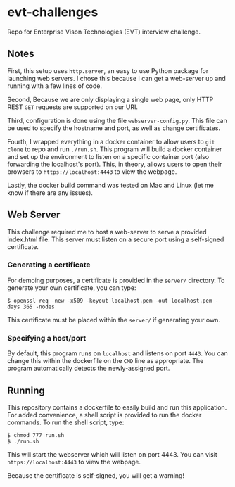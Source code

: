 # evt-challenges

Repo for Enterprise Vison Technologies (EVT) interview challenge.

## Notes 

First, this setup uses `http.server`, an easy to use Python package for launching web servers. I chose this because I can get a web-server up and running with a few lines of code.

Second, Because we are only displaying a single web page, only HTTP REST `GET` requests are supported on our URI.

Third, configuration is done using the file `webserver-config.py`. This file can be used to specify the hostname and port, as well as change certificates.

Fourth, I wrapped everything in a docker container to allow users to `git clone` to repo and run `./run.sh`. This program will build a docker container and set up the environment to listen on a specific container port (also forwarding the localhost's port). This, in theory, allows users to open their browsers to `https://localhost:4443` to view the webpage.

Lastly, the docker build command was tested on Mac and Linux (let me know if there are any issues).


## Web Server

This challenge required me to host a web-server to serve a provided index.html file.
This server must listen on a secure port using a self-signed certificate.


### Generating a certificate

For demoing purposes, a certificate is provided in the `server/` directory.
To generate your own certificate, you can type:

```
$ openssl req -new -x509 -keyout localhost.pem -out localhost.pem -days 365 -nodes
```

This certificate must be placed within the `server/` if generating your own.

### Specifying a host/port

By default, this program runs on `localhost` and listens on port `4443`.
You can change this within the dockerfile on the `CMD` line as appropriate.
The program automatically detects the newly-assigned port.

## Running

This repository contains a dockerfile to easily build and run this application.
For added convenience, a shell script is provided to run the docker commands.
To run the shell script, type:

```
$ chmod 777 run.sh
$ ./run.sh
```

This will start the webserver which will listen on port 4443.
You can visit `https://localhost:4443` to view the webpage.

Because the certificate is self-signed, you will get a warning!
